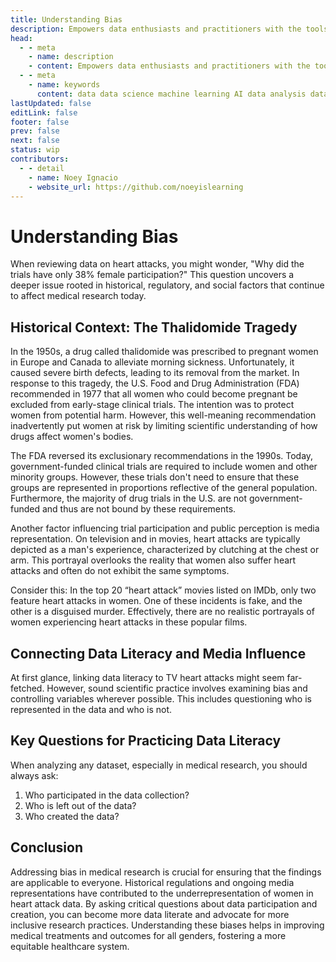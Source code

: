 ```yaml
---
title: Understanding Bias
description: Empowers data enthusiasts and practitioners with the tools and knowledge to unlock the potential of data.
head:
  - - meta
    - name: description
    - content: Empowers data enthusiasts and practitioners with the tools and knowledge to unlock the potential of data.
  - - meta
    - name: keywords
      content: data data science machine learning AI data analysis data-driven data enthusiasts data practitioners
lastUpdated: false
editLink: false
footer: false
prev: false
next: false
status: wip
contributors:
  - - detail
    - name: Noey Ignacio
    - website_url: https://github.com/noeyislearning
---
```


# Understanding Bias

When reviewing data on heart attacks, you might wonder, "Why did the trials have only 38% female participation?" This question uncovers a deeper issue rooted in historical, regulatory, and social factors that continue to affect medical research today.

## Historical Context: The Thalidomide Tragedy

In the 1950s, a drug called thalidomide was prescribed to pregnant women in Europe and Canada to alleviate morning sickness. Unfortunately, it caused severe birth defects, leading to its removal from the market. In response to this tragedy, the U.S. Food and Drug Administration (FDA) recommended in 1977 that all women who could become pregnant be excluded from early-stage clinical trials. The intention was to protect women from potential harm. However, this well-meaning recommendation inadvertently put women at risk by limiting scientific understanding of how drugs affect women's bodies.

The FDA reversed its exclusionary recommendations in the 1990s. Today, government-funded clinical trials are required to include women and other minority groups. However, these trials don't need to ensure that these groups are represented in proportions reflective of the general population. Furthermore, the majority of drug trials in the U.S. are not government-funded and thus are not bound by these requirements.

Another factor influencing trial participation and public perception is media representation. On television and in movies, heart attacks are typically depicted as a man's experience, characterized by clutching at the chest or arm. This portrayal overlooks the reality that women also suffer heart attacks and often do not exhibit the same symptoms.

Consider this: In the top 20 “heart attack” movies listed on IMDb, only two feature heart attacks in women. One of these incidents is fake, and the other is a disguised murder. Effectively, there are no realistic portrayals of women experiencing heart attacks in these popular films.

## Connecting Data Literacy and Media Influence

At first glance, linking data literacy to TV heart attacks might seem far-fetched. However, sound scientific practice involves examining bias and controlling variables wherever possible. This includes questioning who is represented in the data and who is not.

## Key Questions for Practicing Data Literacy

When analyzing any dataset, especially in medical research, you should always ask:

1. Who participated in the data collection?
2. Who is left out of the data?
3. Who created the data?

## Conclusion

Addressing bias in medical research is crucial for ensuring that the findings are applicable to everyone. Historical regulations and ongoing media representations have contributed to the underrepresentation of women in heart attack data. By asking critical questions about data participation and creation, you can become more data literate and advocate for more inclusive research practices. Understanding these biases helps in improving medical treatments and outcomes for all genders, fostering a more equitable healthcare system.
